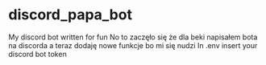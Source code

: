 # discord_papa_bot
My discord bot written for fun
No to zaczęło się że dla beki napisałem bota na discorda a teraz dodaję nowe funkcje bo mi się nudzi
In .env insert your discord bot token
